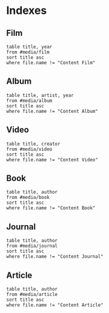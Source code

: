 ---
---

# Indexes


## Film
```dataview
table title, year
from #media/film 
sort title asc
where file.name != "Content Film"
```
## Album
```dataview
table title, artist, year
from #media/album 
sort title asc
where file.name != "Content Album"
```
## Video
```dataview
table title, creator
from #media/video  
sort title asc
where file.name != "Content Video"
```
## Book
```dataview
table title, author
from #media/book 
sort title asc
where file.name != "Content Book"
```
## Journal
```dataview
table title, author
from #media/journal  
sort title asc
where file.name != "Content Journal"
```
## Article
```dataview
table title, author
from #media/article
sort title asc
where file.name != "Content Article"
```
